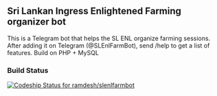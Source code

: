 ## Sri Lankan Ingress Enlightened Farming organizer bot

This is a Telegram bot that helps the SL ENL organize farming sessions. After adding it on Telegram (@SLEnlFarmBot), send /help to get a list of features. Build on PHP + MySQL

### Build Status

[![Codeship Status for ramdesh/slenlfarmbot](https://app.codeship.com/projects/14beeac0-44e2-0137-d0b9-62433a311d04/status?branch=master)](https://app.codeship.com/projects/337045)

